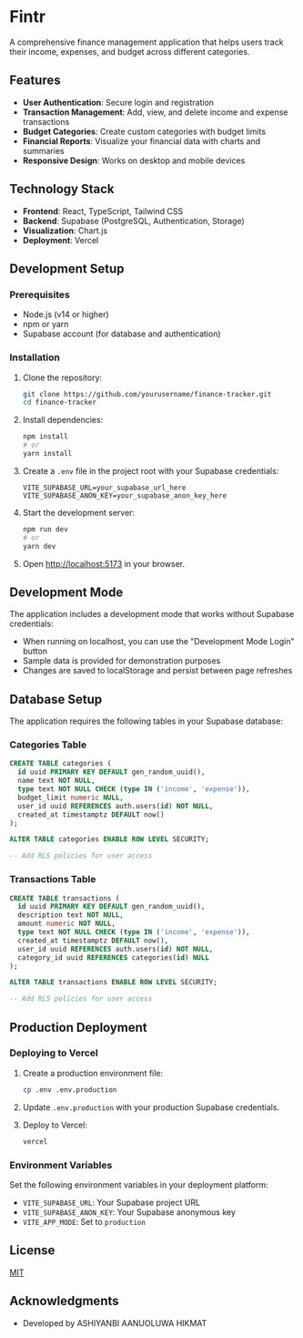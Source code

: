 # Fintr

A comprehensive finance management application that helps users track their income, expenses, and budget across different categories.

## Features

- **User Authentication**: Secure login and registration
- **Transaction Management**: Add, view, and delete income and expense transactions
- **Budget Categories**: Create custom categories with budget limits
- **Financial Reports**: Visualize your financial data with charts and summaries
- **Responsive Design**: Works on desktop and mobile devices

## Technology Stack

- **Frontend**: React, TypeScript, Tailwind CSS
- **Backend**: Supabase (PostgreSQL, Authentication, Storage)
- **Visualization**: Chart.js
- **Deployment**: Vercel

## Development Setup

### Prerequisites

- Node.js (v14 or higher)
- npm or yarn
- Supabase account (for database and authentication)

### Installation

1. Clone the repository:
   ```bash
   git clone https://github.com/yourusername/finance-tracker.git
   cd finance-tracker
   ```

2. Install dependencies:
   ```bash
   npm install
   # or
   yarn install
   ```

3. Create a `.env` file in the project root with your Supabase credentials:
   ```
   VITE_SUPABASE_URL=your_supabase_url_here
   VITE_SUPABASE_ANON_KEY=your_supabase_anon_key_here
   ```

4. Start the development server:
   ```bash
   npm run dev
   # or
   yarn dev
   ```

5. Open [http://localhost:5173](http://localhost:5173) in your browser.

## Development Mode

The application includes a development mode that works without Supabase credentials:

- When running on localhost, you can use the "Development Mode Login" button
- Sample data is provided for demonstration purposes
- Changes are saved to localStorage and persist between page refreshes

## Database Setup

The application requires the following tables in your Supabase database:

### Categories Table
```sql
CREATE TABLE categories (
  id uuid PRIMARY KEY DEFAULT gen_random_uuid(),
  name text NOT NULL,
  type text NOT NULL CHECK (type IN ('income', 'expense')),
  budget_limit numeric NULL,
  user_id uuid REFERENCES auth.users(id) NOT NULL,
  created_at timestamptz DEFAULT now()
);

ALTER TABLE categories ENABLE ROW LEVEL SECURITY;

-- Add RLS policies for user access
```

### Transactions Table
```sql
CREATE TABLE transactions (
  id uuid PRIMARY KEY DEFAULT gen_random_uuid(),
  description text NOT NULL,
  amount numeric NOT NULL,
  type text NOT NULL CHECK (type IN ('income', 'expense')),
  created_at timestamptz DEFAULT now(),
  user_id uuid REFERENCES auth.users(id) NOT NULL,
  category_id uuid REFERENCES categories(id) NULL
);

ALTER TABLE transactions ENABLE ROW LEVEL SECURITY;

-- Add RLS policies for user access
```

## Production Deployment

### Deploying to Vercel

1. Create a production environment file:
   ```bash
   cp .env .env.production
   ```

2. Update `.env.production` with your production Supabase credentials.

3. Deploy to Vercel:
   ```bash
   vercel
   ```

### Environment Variables

Set the following environment variables in your deployment platform:

- `VITE_SUPABASE_URL`: Your Supabase project URL
- `VITE_SUPABASE_ANON_KEY`: Your Supabase anonymous key
- `VITE_APP_MODE`: Set to `production`

## License

[MIT](LICENSE)

## Acknowledgments

- Developed by ASHIYANBI AANUOLUWA HIKMAT 